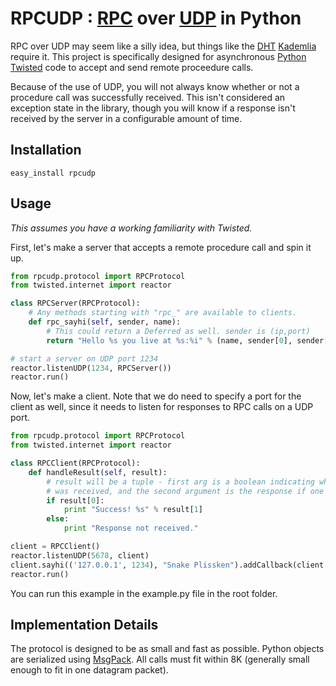 # RPCUDP : [RPC](http://en.wikipedia.org/wiki/Remote_procedure_call) over [UDP](http://en.wikipedia.org/wiki/User_Datagram_Protocol) in Python

RPC over UDP may seem like a silly idea, but things like the [DHT](http://en.wikipedia.org/wiki/Distributed_hash_table) [Kademlia](http://en.wikipedia.org/wiki/Kademlia) require it.  This project is specifically designed for asynchronous [Python Twisted](http://twistedmatrix.com) code to accept and send remote proceedure calls.

Because of the use of UDP, you will not always know whether or not a procedure call was successfully received.  This isn't considered an exception state in the library, though you will know if a response isn't received by the server in a configurable amount of time.

## Installation

```
easy_install rpcudp
```

## Usage
*This assumes you have a working familiarity with Twisted.*

First, let's make a server that accepts a remote procedure call and spin it up.

```python
from rpcudp.protocol import RPCProtocol
from twisted.internet import reactor

class RPCServer(RPCProtocol):
    # Any methods starting with "rpc_" are available to clients.
    def rpc_sayhi(self, sender, name):
        # This could return a Deferred as well. sender is (ip,port)
        return "Hello %s you live at %s:%i" % (name, sender[0], sender[1])

# start a server on UDP port 1234
reactor.listenUDP(1234, RPCServer())
reactor.run()
```

Now, let's make a client.  Note that we do need to specify a port for the client as well, since it needs to listen for responses to RPC calls on a UDP port.

```python
from rpcudp.protocol import RPCProtocol
from twisted.internet import reactor

class RPCClient(RPCProtocol):
    def handleResult(self, result):
    	# result will be a tuple - first arg is a boolean indicating whether a response
        # was received, and the second argument is the response if one was received.
        if result[0]:
            print "Success! %s" % result[1]
        else:
            print "Response not received."

client = RPCClient()
reactor.listenUDP(5678, client)
client.sayhi(('127.0.0.1', 1234), "Snake Plissken").addCallback(client.handleResult)
reactor.run()
```

You can run this example in the example.py file in the root folder.

## Implementation Details
The protocol is designed to be as small and fast as possible.  Python objects are serialized using [MsgPack](http://msgpack.org/).  All calls must fit within 8K (generally small enough to fit in one datagram packet).